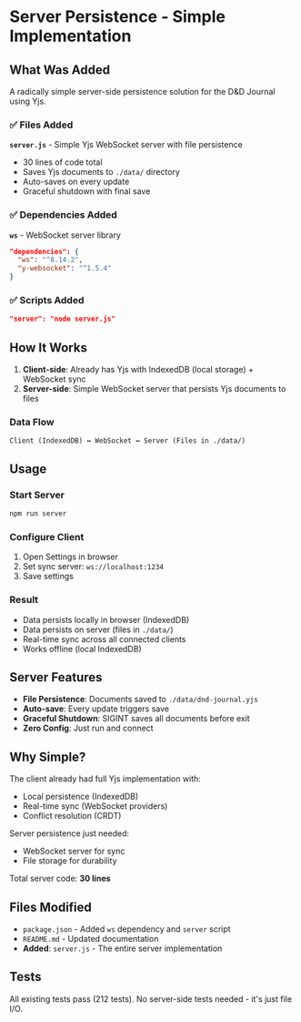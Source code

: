 # Server Persistence - Simple Implementation

## What Was Added

A radically simple server-side persistence solution for the D&D Journal using Yjs.

### ✅ Files Added

**`server.js`** - Simple Yjs WebSocket server with file persistence
- 30 lines of code total
- Saves Yjs documents to `./data/` directory
- Auto-saves on every update
- Graceful shutdown with final save

### ✅ Dependencies Added

**`ws`** - WebSocket server library
```json
"dependencies": {
  "ws": "^8.14.2",
  "y-websocket": "^1.5.4"
}
```

### ✅ Scripts Added

```json
"server": "node server.js"
```

## How It Works

1. **Client-side**: Already has Yjs with IndexedDB (local storage) + WebSocket sync
2. **Server-side**: Simple WebSocket server that persists Yjs documents to files

### Data Flow
```
Client (IndexedDB) ↔ WebSocket ↔ Server (Files in ./data/)
```

## Usage

### Start Server
```bash
npm run server
```

### Configure Client  
1. Open Settings in browser
2. Set sync server: `ws://localhost:1234`
3. Save settings

### Result
- Data persists locally in browser (IndexedDB)
- Data persists on server (files in `./data/`)
- Real-time sync across all connected clients
- Works offline (local IndexedDB)

## Server Features

- **File Persistence**: Documents saved to `./data/dnd-journal.yjs`
- **Auto-save**: Every update triggers save
- **Graceful Shutdown**: SIGINT saves all documents before exit
- **Zero Config**: Just run and connect

## Why Simple?

The client already had full Yjs implementation with:
- Local persistence (IndexedDB)
- Real-time sync (WebSocket providers)  
- Conflict resolution (CRDT)

Server persistence just needed:
- WebSocket server for sync
- File storage for durability

Total server code: **30 lines**

## Files Modified

- `package.json` - Added `ws` dependency and `server` script
- `README.md` - Updated documentation
- **Added**: `server.js` - The entire server implementation

## Tests

All existing tests pass (212 tests). No server-side tests needed - it's just file I/O.